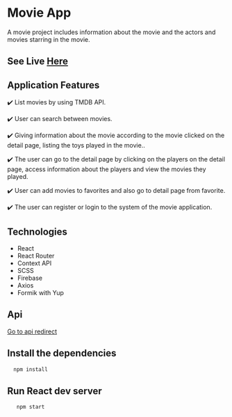 # Movie App

A movie project includes information about the movie and the actors and movies starring in the movie.

## See Live  [Here](https://movie-app-wnurselam.vercel.app/)

## Application Features

✔️ List movies by using TMDB API.
  
✔️ User can search between movies.

✔️ Giving information about the movie according to the movie clicked on the detail page, listing the toys played in the movie..

✔️ The user can go to the detail page by clicking on the players on the detail page, access information about the players and view the movies they played.

✔️ User can add movies to favorites and also go to detail page from favorite.

✔️ The user can register or login to the system of the movie application.


## Technologies

- React
- React Router
- Context API
- SCSS
- Firebase
- Axios
- Formik with Yup


## Api

[Go to api redirect](https://www.themoviedb.org/)

## Install the dependencies

```bash 
  npm install 
```

## Run React dev server

```bash 
   npm start
```






